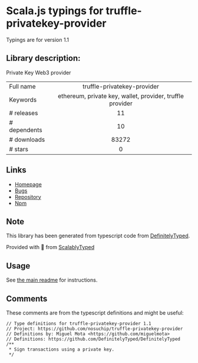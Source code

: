 
# Scala.js typings for truffle-privatekey-provider

Typings are for version 1.1

## Library description:
Private Key Web3 provider

|                    |                 |
| ------------------ | :-------------: |
| Full name          | truffle-privatekey-provider |
| Keywords           | ethereum, private key, wallet, provider, truffle provider |
| # releases         | 11 |
| # dependents       | 10 |
| # downloads        | 83272 |
| # stars            | 0 |

## Links
- [Homepage](https://github.com/nosuchip/truffle-privatekey-provider#readme)
- [Bugs](https://github.com/nosuchip/truffle-privatekey-provider/issues)
- [Repository](https://github.com/nosuchip/truffle-privatekey-provider)
- [Npm](https://www.npmjs.com/package/truffle-privatekey-provider)
    


## Note
This library has been generated from typescript code from [DefinitelyTyped](https://definitelytyped.org).

Provided with :purple_heart: from [ScalablyTyped](https://github.com/oyvindberg/ScalablyTyped)

## Usage
See [the main readme](../../readme.md) for instructions.

## Comments

These comments are from the typescript definitions and might be useful:
```
// Type definitions for truffle-privatekey-provider 1.1
// Project: https://github.com/nosuchip/truffle-privatekey-provider
// Definitions by: Miguel Mota <https://github.com/miguelmota>
// Definitions: https://github.com/DefinitelyTyped/DefinitelyTyped
/**
 * Sign transactions using a private key.
 */


```

